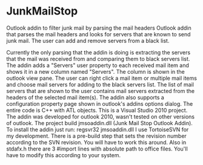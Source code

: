 # JunkMailStop
Outlook addin to filter junk mail by parsing the mail headers
Outlook addin that parses the mail headers and looks for servers that are known to send junk mail. The user can add and remove servers from a black list.

Currently the only parsing that the addin is doing is extracting the servers that the mail was received from and comparing them to black servers list.
The addin adds a "Servers" user property to each received mail item and shows it in a new column named "Servers". The column is shown in the outlook view pane.
The user can right click a mail item or multiple mail items and choose mail servers for adding to the black servers list. The list of mail servers that are shown to the user contains mail servers extracted from the headers of the selected mail item(s).
The addin also supports a configuration property page shown in outlook's addins options dialog.
The entire code is C++ with ATL objects.
This is a Visual Studio 2010 project. The addin was developed for outlook 2010, wasn't tested on other versions of outlook.
The project build jmsoaddin.dll (Junk Mail Stop Outlook Addin). To install the addin just run:
regsvr32 jmsoaddin.dll
I use TortoiseSVN for my development. There is a pre-build step that sets the revision number according to the SVN revision. You will have to work this around.
Also in stdafx.h there are 3 #import lines with absolute path to office files. You'll have to modify this according to your system.
